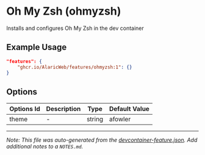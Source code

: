 
# Oh My Zsh (ohmyzsh)

Installs and configures Oh My Zsh in the dev container

## Example Usage

```json
"features": {
    "ghcr.io/AlaricWeb/features/ohmyzsh:1": {}
}
```

## Options

| Options Id | Description | Type | Default Value |
|-----|-----|-----|-----|
| theme | - | string | afowler |



---

_Note: This file was auto-generated from the [devcontainer-feature.json](https://github.com/AlaricWeb/features/blob/main/src/ohmyzsh/devcontainer-feature.json).  Add additional notes to a `NOTES.md`._
